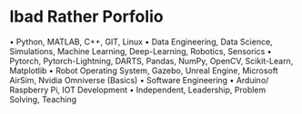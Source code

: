 # Ibad Rather Porfolio


•	Python, MATLAB, C++, GIT, Linux
•	Data Engineering, Data Science, Simulations, Machine Learning, Deep-Learning, Robotics, Sensorics
•	Pytorch, Pytorch-Lightning, DARTS, Pandas, NumPy, OpenCV, Scikit-Learn, Matplotlib
•	Robot Operating System, Gazebo, Unreal Engine, Microsoft AirSim, Nvidia Omniverse (Basics)
•	Software Engineering
•	Arduino/ Raspberry Pi, IOT Development
•	Independent, Leadership, Problem Solving, Teaching
